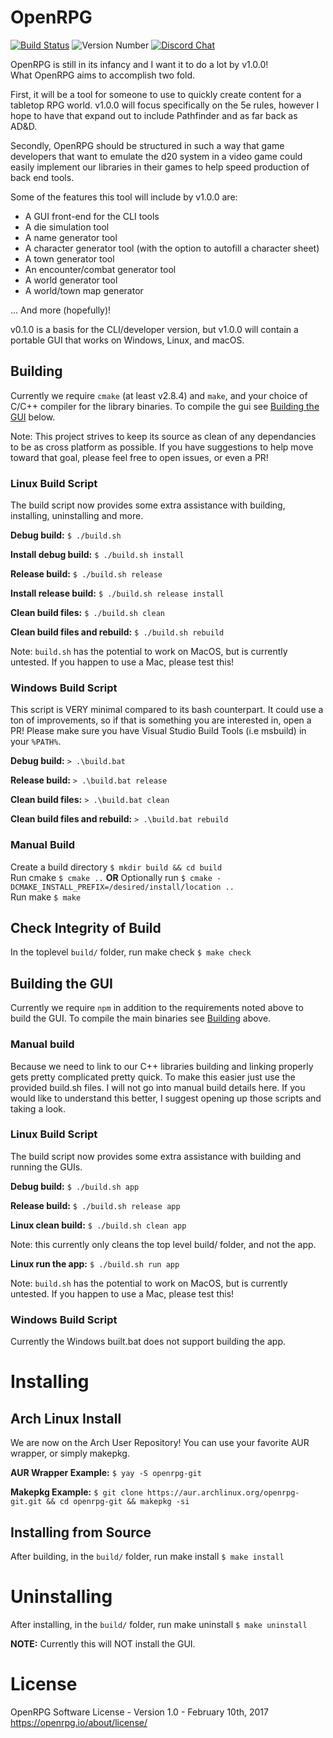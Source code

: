 
# OpenRPG
[![Build Status](https://travis-ci.org/incomingstick/OpenRPG.svg?branch=master)](https://travis-ci.org/incomingstick/OpenRPG)
![Version Number](https://img.shields.io/badge/version-v0.5.0--dev-blue.svg)
[![Discord Chat](https://img.shields.io/badge/chat-on%20discord-7289da.svg)](https://discord.gg/xEwaYE5)

OpenRPG is still in its infancy and I want it to do a lot by v1.0.0!  
What OpenRPG aims to accomplish two fold.  

First, it will be a tool for someone to use to quickly create content
for a tabletop RPG world. v1.0.0 will focus specifically on the
5e rules, however I hope to have that expand out to include
Pathfinder and as far back as AD&D.

Secondly, OpenRPG should be structured in such a way that game developers
that want to emulate the d20 system in a video game could easily implement
our libraries in their games to help speed production of back end tools.

Some of the features this tool will include by v1.0.0 are:
- A GUI front-end for the CLI tools
- A die simulation tool
- A name generator tool
- A character generator tool (with the option to autofill a character sheet)
- A town generator tool
- An encounter/combat generator tool
- A world generator tool
- A world/town map generator

... And more (hopefully)!

v0.1.0 is a basis for the CLI/developer version, but v1.0.0 will contain a
portable GUI that works on Windows, Linux, and macOS.

## Building
Currently we require `cmake` (at least v2.8.4) and `make`, and your choice of C/C++ compiler for the library binaries. To compile the gui see [Building the GUI](#building-the-gui) below.

Note: This project strives to keep its source as clean of any dependancies to be as cross platform as possible. If you have suggestions to help move toward that goal, please feel free to open issues, or even a PR!

### Linux Build Script
The build script now provides some extra assistance with building, installing, uninstalling and more.

**Debug build:** `$ ./build.sh`

**Install debug build:** `$ ./build.sh install`

**Release build:** `$ ./build.sh release`

**Install release build:** `$ ./build.sh release install`

**Clean build files:** `$ ./build.sh clean`

**Clean build files and rebuild:** `$ ./build.sh rebuild`

Note: `build.sh` has the potential to work on MacOS, but is currently untested. If you happen to use a Mac, please test this!

### Windows Build Script
This script is VERY minimal compared to its bash counterpart. It could use a ton of improvements, so if that is something you are interested in, open a PR! Please make sure you have Visual Studio Build Tools (i.e msbuild) in your `%PATH%`.

**Debug build:** `> .\build.bat`

**Release build:** `> .\build.bat release`

**Clean build files:** `> .\build.bat clean`

**Clean build files and rebuild:** `> .\build.bat rebuild`


### Manual Build
Create a build directory `$ mkdir build && cd build`  
Run cmake `$ cmake ..` **OR** Optionally run `$ cmake -DCMAKE_INSTALL_PREFIX=/desired/install/location ..`  
Run make `$ make`  

## Check Integrity of Build
In the toplevel `build/` folder, run make check `$ make check` 

## Building the GUI
Currently we require `npm` in addition to the requirements noted above to build the GUI. To compile the main binaries see [Building](#building) above.

### Manual build
Because we need to link to our C++ libraries building and linking properly gets pretty complicated pretty quick. To make this easier just use the provided build.sh files. I will not go into manual build details here. If you would like to understand this better, I suggest opening up those scripts and taking a look.

### Linux Build Script
The build script now provides some extra assistance with building and running the GUIs.

**Debug build:** `$ ./build.sh app`

**Release build:** `$ ./build.sh release app`

**Linux clean build:** `$ ./build.sh clean app`

Note: this currently only cleans the top level build/ folder, and not the app.

**Linux run the app:** `$ ./build.sh run app`

Note: `build.sh` has the potential to work on MacOS, but is currently untested. If you happen to use a Mac, please test this!

### Windows Build Script
Currently the Windows built.bat does not support building the app.

# Installing
## Arch Linux Install
We are now on the Arch User Repository! You can use your favorite AUR wrapper, or simply makepkg.

**AUR Wrapper Example:** `$ yay -S openrpg-git`

**Makepkg Example:** `$ git clone https://aur.archlinux.org/openrpg-git.git && cd openrpg-git && makepkg -si`

## Installing from Source
After building, in the `build/` folder, run make install `$ make install`

# Uninstalling
After installing, in the `build/` folder, run make uninstall `$ make uninstall`

**NOTE:** Currently this will NOT install the GUI.

# License
OpenRPG Software License - Version 1.0 - February 10th, 2017 <https://openrpg.io/about/license/>
